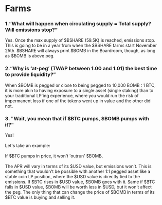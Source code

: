 # Farms

### **1.“What will happen when circulating supply = Total supply? Will emissions stop?”**

Yes. Once the max supply of $BSHARE (59.5K) is reached, emissions stop. This is going to be in a year from when the $BSHARE farms start November 25th. $BSHARE will always print $BOMB in the Boardroom, though, as long as $BOMB is above peg.



### 2.“Why is ‘at-peg’ (TWAP between 1.00 and 1.01) the best time to provide liquidity?”

When $BOMB is pegged or close to being pegged to 10,000 BOMB : 1 BTC, it is more akin to having exposure to a single asset (single staking) than to your traditional LP'ing experience, where you would run the risk of impermanent loss if one of the tokens went up in value and the other did not.

### 3. "Wait, you mean that if $BTC pumps, $BOMB pumps with it?"

Yes!\
\
Let's take an example:\
\
If $BTC pumps in price, it won't 'outrun' $BOMB.\
\
The APR will vary in terms of its $USD value, but emissions won’t. This is something that wouldn't be possible with another 1:1 pegged asset like a stable coin LP position, where the $USD value is directly tied to the emissions. If $BTC rises in $USD value, $BOMB goes with it. Same if $BTC falls in $USD value, $BOMB will be worth less in $USD, but it won’t affect the peg. The only thing that can change the price of $BOMB in terms of its $BTC value is buying and selling it.
